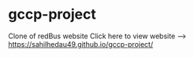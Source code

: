 # gccp-project

Clone of redBus website
Click here to view website --> https://sahilhedau49.github.io/gccp-project/
